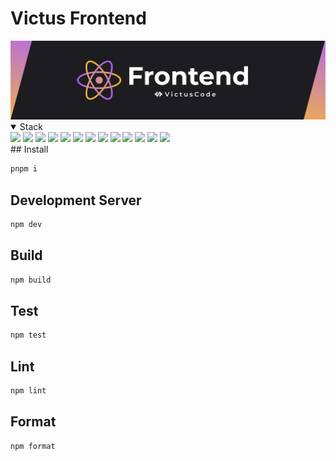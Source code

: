 # Victus Frontend

 <img src="./public/banner.png"/>
<details open><summary>Stack</summary>
    <img src="https://img.shields.io/badge/React-61DAFB.svg?style=for-the-badge&logo=React&logoColor=black"/>
    <img src="https://img.shields.io/badge/TypeScript-3178C6.svg?style=for-the-badge&logo=TypeScript&logoColor=white"/>
    <img src="https://img.shields.io/badge/Vite-646CFF.svg?style=for-the-badge&logo=Vite&logoColor=white"/>
    <img src="https://img.shields.io/badge/TanStack%20Router-FF4154.svg?style=for-the-badge&logo=React-Query&logoColor=white"/>
    <img src="https://img.shields.io/badge/React%20Query-FF4154.svg?style=for-the-badge&logo=React-Query&logoColor=white"/>
    <img src="https://img.shields.io/badge/styledcomponents-DB7093.svg?style=for-the-badge&logo=styled-components&logoColor=white"/>
    <img src="https://img.shields.io/badge/i18next-26A69A.svg?style=for-the-badge&logo=i18next&logoColor=white"/>
    <img src="https://img.shields.io/badge/Jotai-E8E8E8.svg?style=for-the-badge&logo=jotai.js&logoColor=white">
    <img src="https://img.shields.io/badge/Axios-5A29E4.svg?style=for-the-badge&logo=Axios&logoColor=white"/>
    <img src="https://img.shields.io/badge/pnpm-F69220.svg?style=for-the-badge&logo=pnpm&logoColor=white"/>
    <img src="https://img.shields.io/badge/Vitest-6E9F18.svg?style=for-the-badge&logo=Vitest&logoColor=white"/>
    <img src="https://img.shields.io/badge/Prettier-F7B93E.svg?style=for-the-badge&logo=Prettier&logoColor=black"/>
    <img src="https://img.shields.io/badge/ESLint-4B32C3.svg?style=for-the-badge&logo=ESLint&logoColor=white"/>
</details>
## Install

```bash
pnpm i
```

## Development Server

```bash
npm dev
```

## Build

```bash
npm build
```

## Test

```bash
npm test
```

## Lint

```bash
npm lint
```

## Format

```bash
npm format
```
